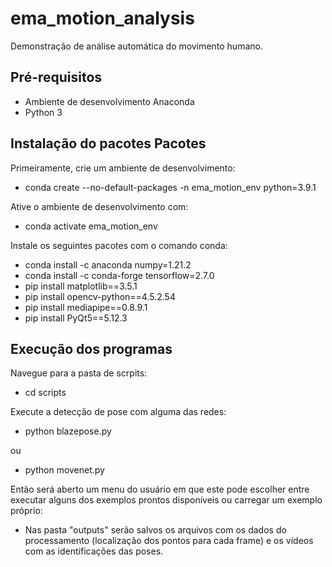 # ema_motion_analysis

Demonstração de análise automática do movimento humano.

<!-- COLOCAR AQUI GIF DE UMA DETECÇÃO DE POSE -->

<!-- COLOCAR AQUI GRÁFICO DE UMA DETECÇÃO DE MOVIMENTO -->

## Pré-requisitos

- Ambiente de desenvolvimento Anaconda
- Python 3


## Instalação do pacotes Pacotes

Primeiramente, crie um ambiente de desenvolvimento:

- conda create --no-default-packages -n ema_motion_env python=3.9.1

Ative o ambiente de desenvolvimento com:

- conda activate ema_motion_env

Instale os seguintes pacotes com o comando conda:

- conda install -c anaconda numpy=1.21.2
- conda install -c conda-forge tensorflow=2.7.0
- pip install matplotlib==3.5.1
- pip install opencv-python==4.5.2.54
- pip install mediapipe==0.8.9.1
- pip install PyQt5==5.12.3

## Execução dos programas

Navegue para a pasta de scrpits:
- cd scripts

Execute a detecção de pose com alguma das redes:

- python blazepose.py

ou

- python movenet.py

Então será aberto um menu do usuário em que este pode escolher entre executar alguns dos exemplos prontos disponíveis ou carregar um exemplo próprio:

- Nas pasta "outputs" serão salvos os arquivos com os dados do processamento (localização dos pontos para cada frame) e os vídeos com as identificações das poses.

